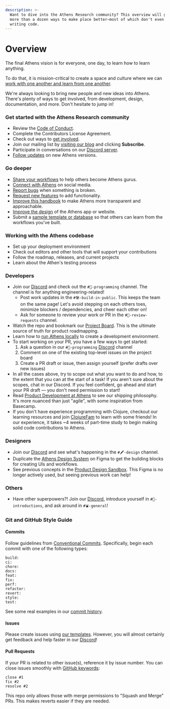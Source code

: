 ```yaml
---
description: >-
  Want to dive into the Athens Research community? This overview will give you
  more than a dozen ways to make place better—most of which don't even involve
  writing code.
---
```


# Overview

The final Athens vision is for everyone, one day, to learn how to learn anything.

To do that, it is mission-critical to create a space and culture where we can [work with one another and learn from one another](https://github.com/athensresearch/athens/blob/master/CODE_OF_CONDUCT.md).

We're always looking to bring new people and new ideas into Athens. There's plenty of ways to get involved, from development, design, documentation, and more. Don't hesitate to jump in!

### Get started with the Athens Research community

* Review the [Code of Conduct](code-of-conduct.md).
* Complete the Contributors License Agreement.
* Check out ways to [get involved](learning-at-athens-academy-education/).
* Join our mailing list by [visiting our blog](https://athens-research.ghost.io/) and clicking **Subscribe**.
* Participate in conversations on our [Discord server](https://discord.gg/as9h8yHNfD).
* [Follow updates](../../about-us/whats-new-in-athens.md) on new Athens versions.

### Go deeper

* [Share your workflows](learning-at-athens-academy-education/share-your-experiences.md) to help others become Athens gurus.
* [Connect with Athens](learning-at-athens-academy-education/connect-on-social-media.md) on social media.
* [Report bugs](learning-at-athens-academy-education/file-and-verify-issues.md) when something is broken.
* [Request new features](learning-at-athens-academy-education/request-new-features.md) to add functionality.
* [Improve this handbook](learning-at-athens-academy-education/contributing-documentation.md) to make Athens more transparent and approachable.
* [Improve the design](learning-at-athens-academy-education/contributing-design.md) of the Athens app or website.
* Submit a [sample template or database](learning-at-athens-academy-education/submit-templates-or-databases.md) so that others can learn from the workflows you've built.

### Working with the Athens codebase

* Set up your deployment environment
* Check out editors and other tools that will support your contributions
* Follow the roadmap, releases, and current projects
* Learn about the Athen's testing process

### Developers

* Join our [Discord](https://discord.gg/GCJaV3V) and check out the `#🤖-programming` channel. The channel is for anything engineering-related!
  * Post work updates in the `#🛠-build-in-public`. This keeps the team on the same page! Let's avoid stepping on each others toes, minimize blockers / dependencies, and cheer each other on!
  * Ask for someone to review your work or PR in the `#🔩-review-requests` channel.
* Watch the repo and bookmark our [Project Board](https://github.com/athensresearch/athens/projects/2). This is the ultimate source of truth for product roadmapping.
* Learn how to [run Athens locally](../../company/athens-research-governance-and-operations/engineering/development.md#running-athens-locally) to create a development environment.
* To start working on your PR, you have a few ways to get started:
  1. Ask a question in our `#🤖-programming` [Discord](https://discord.gg/GCJaV3V) channel
  2. Comment on one of the existing top-level issues on the project board
  3. Create a PR draft or issue, then assign yourself \(prefer drafts over new issues\)
* In all the cases above, try to scope out what you want to do and how, to the extent that you can at the start of a task! If you aren't sure about the scopes, chat in our Discord. If you feel confident, go ahead and start your PR draft — you don't need permission to start!
* Read [Product Development at Athens](https://www.notion.so/athensresearch/Product-Development-at-Athens-4c99e37d1713441c99360668c39e5db7) to see our shipping philosophy. It's more nuanced than just "agile", with some inspiration from Basecamp.
* If you don't have experience programming with Clojure, checkout our learning resources and join [ClojureFam](https://github.com/athensresearch/ClojureFam) to learn with some friends! In our experience, it takes ~4 weeks of part-time study to begin making solid code contributions to Athens.

### Designers

* Join our [Discord](https://discord.gg/GCJaV3V) and see what's happening in the `#🖋-design` channel.
* Duplicate the [Athens Design System](https://www.figma.com/file/XITWUHZHNJsIbcCsBkOHpZ/Athens-Design-System?node-id=0%3A1) on Figma to get the building blocks for creating UIs and workflows.
* See previous concepts in the [Product Design Sandbox](https://www.figma.com/file/iCXP6z7H5IAQ6xyFr5AbZ7/Product-Design-Sandbox?node-id=183%3A37). This Figma is no longer actively used, but seeing previous work can help!

### Others

* Have other superpowers?! Join our [Discord](https://discord.gg/GCJaV3V), introduce yourself in `#🐣-introductions`, and ask around in `#⛲️-general`!

### Git and GitHub Style Guide

#### Commits

Follow guidelines from [Conventional Commits](https://www.conventionalcommits.org/en/v1.0.0/). Specifically, begin each commit with one of the following types:

```text
build:
ci:
chore:
docs:
feat:
fix:
perf:
refactor:
revert:
style:
test:
```

See some real examples in our [commit history](https://github.com/athensresearch/athens/commits/master).

#### Issues

Please create issues using [our templates](https://github.com/athensresearch/athens/issues/new/choose). However, you will almost certainly get feedback and help faster in our [Discord](https://discord.gg/GCJaV3V)!

#### Pull Requests

If your PR is related to other issue\(s\), reference it by issue number. You can close issues smoothly with [GitHub keywords](https://help.github.com/en/enterprise/2.16/user/github/managing-your-work-on-github/closing-issues-using-keywords):

```text
close #1
fix #2
resolve #2
```

This repo only allows those with merge permissions to "Squash and Merge" PRs. This makes reverts easier if they are needed.

